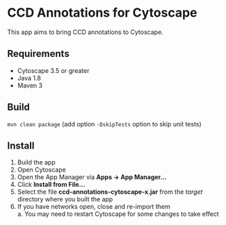 # CCD Annotations for Cytoscape
This app aims to bring CCD annotations to Cytoscape.

## Requirements
- Cytoscape 3.5 or greater
- Java 1.8
- Maven 3

## Build
`mvn clean package` (add option `-DskipTests` option to skip unit tests)

## Install
1. Build the app
1. Open Cytoscape
1. Open the App Manager via **Apps -> App Manager...**
1. Click **Install from File...**
1. Select the file **ccd-annotations-cytoscape-x.jar** from the *target* directory where you built the app
1. If you have networks open, close and re-import them  
a. You may need to restart Cytoscape for some changes to take effect
